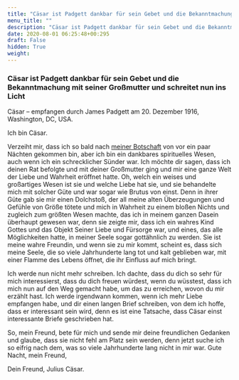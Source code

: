 ```yaml
---
title: "Cäsar ist Padgett dankbar für sein Gebet und die Bekanntmachung mit seiner Großmutter und schreitet nun ins Licht"
menu_title: ""
description: "Cäsar ist Padgett dankbar für sein Gebet und die Bekanntmachung mit seiner Großmutter und schreitet nun ins Licht"
date: 2020-08-01 06:25:48+00:295
draft: False
hidden: True
weight:
---
```

### Cäsar ist Padgett dankbar für sein Gebet und die Bekanntmachung mit seiner Großmutter und schreitet nun ins Licht

Cäsar – empfangen durch James Padgett am 20. Dezember 1916, Washington, DC, USA.

Ich bin Cäsar.

Verzeiht mir, dass ich so bald nach [meiner Botschaft](/padgett-botschaften/padgett-botschaften-in-reihenfolge-des-datums/padgett-botschaften-1916/caesar-ist-auf-der-suche-nach-der-goettlichen-liebe-licht-bricht-in-seine-seele-ein-jep-julius-caesar-13-dezember-1916/) von vor ein paar Nächten gekommen bin, aber ich bin ein dankbares spirituelles Wesen, auch wenn ich ein schrecklicher Sünder war. Ich möchte dir sagen, dass ich deinen Rat befolgte und mit deiner Großmutter ging und mir eine ganze Welt der Liebe und Wahrheit eröffnet hatte. Oh, welch ein weises und großartiges Wesen ist sie und welche Liebe hat sie, und sie behandelte mich mit solcher Güte und war sogar wie Brutus von einst. Denn in ihrer Güte gab sie mir einen Dolchstoß, der all meine alten Überzeugungen und Gefühle von Größe tötete und mich in Wahrheit zu einem bloßen Nichts und zugleich zum größten Wesen machte, das ich in meinem ganzen Dasein überhaupt gewesen war, denn sie zeigte mir, dass ich ein wahres Kind Gottes und das Objekt Seiner Liebe und Fürsorge war, und eines, das alle Möglichkeiten hatte, in meiner Seele sogar gottähnlich zu werden. Sie ist meine wahre Freundin, und wenn sie zu mir kommt, scheint es, dass sich meine Seele, die so viele Jahrhunderte lang tot und kalt geblieben war, mit einer Flamme des Lebens öffnet, die ihr Einfluss auf mich bringt.

Ich werde nun nicht mehr schreiben. Ich dachte, dass du dich so sehr für mich interessierst, dass du dich freuen würdest, wenn du wüsstest, dass ich mich nun auf den Weg gemacht habe, um das zu erreichen, wovon du mir erzählt hast. Ich werde irgendwann kommen, wenn ich mehr Liebe empfangen habe, und dir einen langen Brief schreiben, von dem ich hoffe, dass er interessant sein wird, denn es ist eine Tatsache, dass Cäsar einst interessante Briefe geschrieben hat.

So, mein Freund, bete für mich und sende mir deine freundlichen Gedanken und glaube, dass sie nicht fehl am Platz sein werden, denn jetzt suche ich so eifrig nach dem, was so viele Jahrhunderte lang nicht in mir war. Gute Nacht, mein Freund,

Dein Freund, Julius Cäsar.
